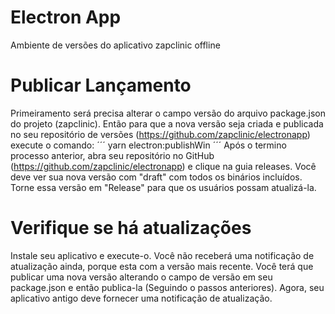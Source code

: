 # Electron App

Ambiente de versões do aplicativo zapclinic offline


# Publicar Lançamento
Primeiramento será precisa alterar o campo versão do arquivo package.json do projeto (zapclinic).
Então para que a nova versão seja criada e publicada no seu repositório de versões (https://github.com/zapclinic/electronapp) execute o comando:
´´´
yarn electron:publishWin
´´´
Após o termino processo anterior, abra seu repositório no GitHub (https://github.com/zapclinic/electronapp) e clique na guia releases. Você deve ver sua nova versão com "draft" com todos os binários incluídos. Torne essa versão em "Release" para que os usuários possam atualizá-la.

# Verifique se há atualizações
Instale seu aplicativo e execute-o. Você não receberá uma notificação de atualização ainda, porque esta com a versão mais recente. Você terá que publicar uma nova versão alterando o campo de versão em seu package.json e então publica-la (Seguindo o passos anteriores). Agora, seu aplicativo antigo deve fornecer uma notificação de atualização.
